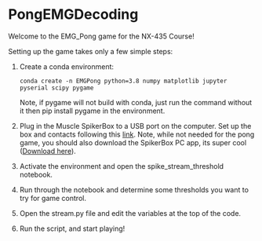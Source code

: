 # PongEMGDecoding

Welcome to the EMG_Pong game for the NX-435 Course!

Setting up the game takes only a few simple steps:

1. Create a conda environment:
    ```
    conda create -n EMGPong python=3.8 numpy matplotlib jupyter pyserial scipy pygame
    ```
    Note, if pygame will not build with conda, just run the command without it then pip install pygame in the environment.

2. Plug in the Muscle SpikerBox to a USB port on the computer. Set up the box and contacts following this [link](https://backyardbrains.com/experiments/muscleSpikerbox).
    Note, while not needed for the pong game, you should also download the SpikerBox PC app, its super cool ([Download here](http://www.backyardbrains.com/experiments/files/Backyard_Brains_Neuron_Recorder_Install.air.zip)).

3. Activate the environment and open the spike_stream_threshold notebook.

4. Run through the notebook and determine some thresholds you want to try for game control.

5. Open the stream.py file and edit the variables at the top of the code.

6. Run the script, and start playing!
